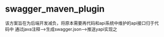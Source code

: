 # swagger_maven_plugin
该方案旨在为后端开发减负，将原本需要再代码和api系统中维护的api接口归于代码中 通过java注释-->生成swagger.json–>推送yapi实现之
